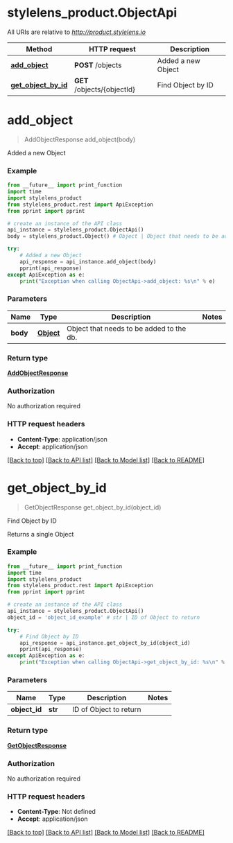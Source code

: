 # stylelens_product.ObjectApi

All URIs are relative to *http://product.stylelens.io*

Method | HTTP request | Description
------------- | ------------- | -------------
[**add_object**](ObjectApi.md#add_object) | **POST** /objects | Added a new Object
[**get_object_by_id**](ObjectApi.md#get_object_by_id) | **GET** /objects/{objectId} | Find Object by ID


# **add_object**
> AddObjectResponse add_object(body)

Added a new Object



### Example 
```python
from __future__ import print_function
import time
import stylelens_product
from stylelens_product.rest import ApiException
from pprint import pprint

# create an instance of the API class
api_instance = stylelens_product.ObjectApi()
body = stylelens_product.Object() # Object | Object that needs to be added to the db.

try: 
    # Added a new Object
    api_response = api_instance.add_object(body)
    pprint(api_response)
except ApiException as e:
    print("Exception when calling ObjectApi->add_object: %s\n" % e)
```

### Parameters

Name | Type | Description  | Notes
------------- | ------------- | ------------- | -------------
 **body** | [**Object**](Object.md)| Object that needs to be added to the db. | 

### Return type

[**AddObjectResponse**](AddObjectResponse.md)

### Authorization

No authorization required

### HTTP request headers

 - **Content-Type**: application/json
 - **Accept**: application/json

[[Back to top]](#) [[Back to API list]](../README.md#documentation-for-api-endpoints) [[Back to Model list]](../README.md#documentation-for-models) [[Back to README]](../README.md)

# **get_object_by_id**
> GetObjectResponse get_object_by_id(object_id)

Find Object by ID

Returns a single Object

### Example 
```python
from __future__ import print_function
import time
import stylelens_product
from stylelens_product.rest import ApiException
from pprint import pprint

# create an instance of the API class
api_instance = stylelens_product.ObjectApi()
object_id = 'object_id_example' # str | ID of Object to return

try: 
    # Find Object by ID
    api_response = api_instance.get_object_by_id(object_id)
    pprint(api_response)
except ApiException as e:
    print("Exception when calling ObjectApi->get_object_by_id: %s\n" % e)
```

### Parameters

Name | Type | Description  | Notes
------------- | ------------- | ------------- | -------------
 **object_id** | **str**| ID of Object to return | 

### Return type

[**GetObjectResponse**](GetObjectResponse.md)

### Authorization

No authorization required

### HTTP request headers

 - **Content-Type**: Not defined
 - **Accept**: application/json

[[Back to top]](#) [[Back to API list]](../README.md#documentation-for-api-endpoints) [[Back to Model list]](../README.md#documentation-for-models) [[Back to README]](../README.md)

